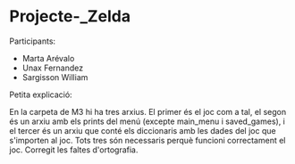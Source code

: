 # Projecte-_Zelda

Participants:
  - Marta Arévalo
  - Unax Fernandez
  - Sargisson William

Petita explicació:

En la carpeta de M3 hi ha tres arxius. El primer és el joc com a tal, el segon és un arxiu amb els prints del menú (excepte main_menu i saved_games), i el tercer és un arxiu que conté els diccionaris amb les dades del joc que s'importen al joc. Tots tres són necessaris perquè funcioni correctament el joc. Corregit les faltes d'ortografia.
